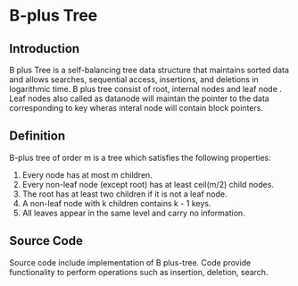 # B-plus  Tree

## Introduction
B plus Tree is a self-balancing tree data structure that maintains sorted data and allows searches, sequential access, insertions, and deletions in logarithmic time. B plus tree consist of root, internal nodes and leaf node . Leaf nodes also called as datanode will maintan the pointer to the data corresponding to key wheras interal node will contain block pointers. 

## Definition
B-plus tree of order m is a tree which satisfies the following properties:

1. Every node has at most m children.
2. Every non-leaf node (except root) has at least ceil(m/2) child nodes.
3. The root has at least two children if it is not a leaf node.
4. A non-leaf node with k children contains k - 1 keys.
5. All leaves appear in the same level and carry no information.

## Source Code
Source code include implementation of B plus-tree. Code provide functionality to perform operations such as insertion, deletion, search. 
